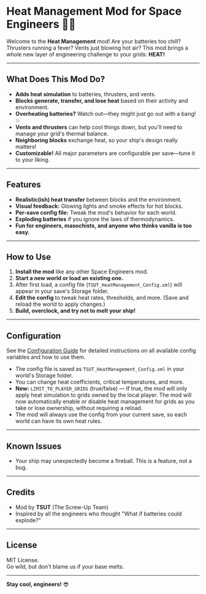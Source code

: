# Heat Management Mod for Space Engineers 🚀🔥

Welcome to the **Heat Management** mod!
Are your batteries too chill? Thrusters running a fever? Vents just blowing hot air?
This mod brings a whole new layer of engineering challenge to your grids: **HEAT!**

---

## What Does This Mod Do?

- **Adds heat simulation** to batteries, thrusters, and vents.
- **Blocks generate, transfer, and lose heat** based on their activity and environment.
- **Overheating batteries?** Watch out—they might just go out with a bang! 💥
- **Vents and thrusters** can help cool things down, but you'll need to manage your grid's thermal balance.
- **Neighboring blocks** exchange heat, so your ship's design really matters!
- **Customizable!** All major parameters are configurable per save—tune it to your liking.

---

## Features

- **Realistic(ish) heat transfer** between blocks and the environment.
- **Visual feedback:** Glowing lights and smoke effects for hot blocks.
- **Per-save config file:** Tweak the mod's behavior for each world.
- **Exploding batteries** if you ignore the laws of thermodynamics.  
- **Fun for engineers, masochists, and anyone who thinks vanilla is too easy.**

---

## How to Use

1. **Install the mod** like any other Space Engineers mod.
2. **Start a new world or load an existing one.**
3. After first load, a config file (`TSUT_HeatManagement_Config.xml`) will appear in your save's Storage folder.
4. **Edit the config** to tweak heat rates, thresholds, and more. (Save and reload the world to apply changes.)
5. **Build, overclock, and try not to melt your ship!**

---

## Configuration

See the [Configuration Guide](CONFIGURATION.md) for detailed instructions on all available config variables and how to use them.

- The config file is saved as `TSUT_HeatManagement_Config.xml` in your world's Storage folder.
- You can change heat coefficients, critical temperatures, and more.
- **New:** `LIMIT_TO_PLAYER_GRIDS` (true/false) — If true, the mod will only apply heat simulation to grids owned by the local player. The mod will now automatically enable or disable heat management for grids as you take or lose ownership, without requiring a reload.
- The mod will always use the config from your current save, so each world can have its own heat rules.

---

## Known Issues

- Your ship may unexpectedly become a fireball. This is a feature, not a bug.

---

## Credits

- Mod by **TSUT** (The Screw-Up Team)
- Inspired by all the engineers who thought "What if batteries could explode?"

---

## License

MIT License.  
Go wild, but don't blame us if your base melts.

---

**Stay cool, engineers!** 😎 
